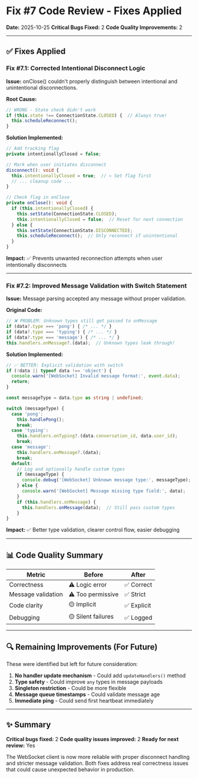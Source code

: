 # Fix #7 Code Review - Fixes Applied

**Date:** 2025-10-25
**Critical Bugs Fixed:** 2
**Code Quality Improvements:** 2

---

## ✅ Fixes Applied

### Fix #7.1: Corrected Intentional Disconnect Logic

**Issue:** onClose() couldn't properly distinguish between intentional and unintentional disconnections.

**Root Cause:**
```typescript
// WRONG - State check didn't work
if (this.state !== ConnectionState.CLOSED) {  // Always true!
  this.scheduleReconnect();
}
```

**Solution Implemented:**
```typescript
// Add tracking flag
private intentionallyClosed = false;

// Mark when user initiates disconnect
disconnect(): void {
  this.intentionallyClosed = true;  // ← Set flag first
  // ... cleanup code ...
}

// Check flag in onClose
private onClose(): void {
  if (this.intentionallyClosed) {
    this.setState(ConnectionState.CLOSED);
    this.intentionallyClosed = false;  // Reset for next connection
  } else {
    this.setState(ConnectionState.DISCONNECTED);
    this.scheduleReconnect();  // Only reconnect if unintentional
  }
}
```

**Impact:** ✅ Prevents unwanted reconnection attempts when user intentionally disconnects

---

### Fix #7.2: Improved Message Validation with Switch Statement

**Issue:** Message parsing accepted any message without proper validation.

**Original Code:**
```typescript
// ❌ PROBLEM: Unknown types still get passed to onMessage
if (data?.type === 'pong') { /* ... */ }
if (data?.type === 'typing') { /* ... */ }
if (data?.type === 'message') { /* ... */ }
this.handlers.onMessage?.(data);  // Unknown types leak through!
```

**Solution Implemented:**
```typescript
// ✅ BETTER: Explicit validation with switch
if (!data || typeof data !== 'object') {
  console.warn('[WebSocket] Invalid message format:', event.data);
  return;
}

const messageType = data.type as string | undefined;

switch (messageType) {
  case 'pong':
    this.handlePong();
    break;
  case 'typing':
    this.handlers.onTyping?.(data.conversation_id, data.user_id);
    break;
  case 'message':
    this.handlers.onMessage?.(data);
    break;
  default:
    // Log and optionally handle custom types
    if (messageType) {
      console.debug('[WebSocket] Unknown message type:', messageType);
    } else {
      console.warn('[WebSocket] Message missing type field:', data);
    }
    if (this.handlers.onMessage) {
      this.handlers.onMessage(data);  // Still pass custom types
    }
}
```

**Impact:** ✅ Better type validation, clearer control flow, easier debugging

---

## 📊 Code Quality Summary

| Metric | Before | After |
|--------|--------|-------|
| Correctness | ⚠️ Logic error | ✅ Correct |
| Message validation | ⚠️ Too permissive | ✅ Strict |
| Code clarity | 🟡 Implicit | ✅ Explicit |
| Debugging | 🟡 Silent failures | ✅ Logged |

---

## 🔍 Remaining Improvements (For Future)

These were identified but left for future consideration:

1. **No handler update mechanism** - Could add `updateHandlers()` method
2. **Type safety** - Could improve `any` types in message payloads
3. **Singleton restriction** - Could be more flexible
4. **Message queue timestamps** - Could validate message age
5. **Immediate ping** - Could send first heartbeat immediately

---

## ✨ Summary

**Critical bugs fixed:** 2
**Code quality issues improved:** 2
**Ready for next review:** Yes

The WebSocket client is now more reliable with proper disconnect handling and stricter message validation. Both fixes address real correctness issues that could cause unexpected behavior in production.
